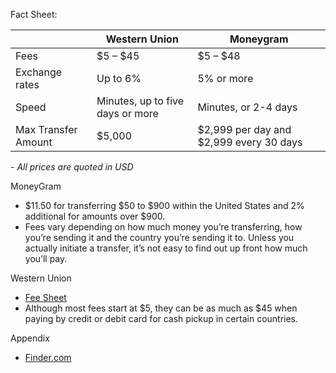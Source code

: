 Fact Sheet:

|                     | Western Union                    | Moneygram                               |
| ------------------- | -------------------------------- | --------------------------------------- |
| Fees                | \$5 – $45                         | \$5 – $48                                |
| Exchange rates      | Up to 6%                         | 5% or more                              |
| Speed               | Minutes, up to five days or more | Minutes, or 2-4 days                    |
| Max Transfer Amount | $5,000                           | \$2,999 per day and $2,999 every 30 days |

*- All prices are quoted in USD*

MoneyGram

- \$11.50 for transferring  \$50 to \$900 within the United States and 2% additional for amounts over $900. 
- Fees vary depending on how much money you’re transferring, how you’re  sending it and the country you’re sending it to. Unless you actually  initiate a transfer, it’s not easy to find out up front how much you’ll  pay. 

Western Union

- [Fee Sheet](https://www.westernunion.com/content/dam/wu/EU/EN/feeTableRetailEN-ES.PDF)
- Although most fees start at \$5, they can be as much as $45 when paying  by credit or debit card for cash pickup in certain countries. 

Appendix

- [Finder.com](https://www.finder.com/western-union-vs-moneygram)